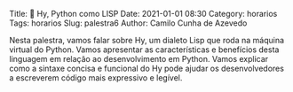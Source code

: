 Title: 🐙 Hy, Python como LISP
Date: 2021-01-01 08:30
Category: horarios
Tags: horarios
Slug: palestra6
Author: Camilo Cunha de Azevedo



Nesta palestra, vamos falar sobre Hy, um dialeto Lisp que roda na máquina virtual do Python. Vamos apresentar as características e benefícios desta linguagem em relação ao desenvolvimento em Python. Vamos explicar como a sintaxe concisa e funcional do Hy pode ajudar os desenvolvedores a escreverem código mais expressivo e legível.